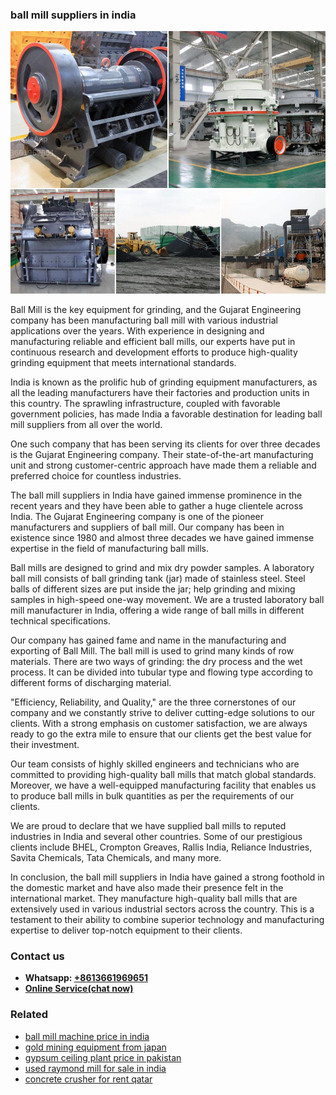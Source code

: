 <h3>ball mill suppliers in india</h3><img src='1708589183.jpg' alt=''><p>Ball Mill is the key equipment for grinding, and the Gujarat Engineering company has been manufacturing ball mill with various industrial applications over the years. With experience in designing and manufacturing reliable and efficient ball mills, our experts have put in continuous research and development efforts to produce high-quality grinding equipment that meets international standards.</p><p>India is known as the prolific hub of grinding equipment manufacturers, as all the leading manufacturers have their factories and production units in this country. The sprawling infrastructure, coupled with favorable government policies, has made India a favorable destination for leading ball mill suppliers from all over the world.</p><p>One such company that has been serving its clients for over three decades is the Gujarat Engineering company. Their state-of-the-art manufacturing unit and strong customer-centric approach have made them a reliable and preferred choice for countless industries.</p><p>The ball mill suppliers in India have gained immense prominence in the recent years and they have been able to gather a huge clientele across India. The Gujarat Engineering company is one of the pioneer manufacturers and suppliers of ball mill. Our company has been in existence since 1980 and almost three decades we have gained immense expertise in the field of manufacturing ball mills.</p><p>Ball mills are designed to grind and mix dry powder samples. A laboratory ball mill consists of ball grinding tank (jar) made of stainless steel. Steel balls of different sizes are put inside the jar; help grinding and mixing samples in high-speed one-way movement. We are a trusted laboratory ball mill manufacturer in India, offering a wide range of ball mills in different technical specifications.</p><p>Our company has gained fame and name in the manufacturing and exporting of Ball Mill. The ball mill is used to grind many kinds of row materials. There are two ways of grinding: the dry process and the wet process. It can be divided into tubular type and flowing type according to different forms of discharging material.</p><p>"Efficiency, Reliability, and Quality," are the three cornerstones of our company and we constantly strive to deliver cutting-edge solutions to our clients. With a strong emphasis on customer satisfaction, we are always ready to go the extra mile to ensure that our clients get the best value for their investment.</p><p>Our team consists of highly skilled engineers and technicians who are committed to providing high-quality ball mills that match global standards. Moreover, we have a well-equipped manufacturing facility that enables us to produce ball mills in bulk quantities as per the requirements of our clients.</p><p>We are proud to declare that we have supplied ball mills to reputed industries in India and several other countries. Some of our prestigious clients include BHEL, Crompton Greaves, Rallis India, Reliance Industries, Savita Chemicals, Tata Chemicals, and many more.</p><p>In conclusion, the ball mill suppliers in India have gained a strong foothold in the domestic market and have also made their presence felt in the international market. They manufacture high-quality ball mills that are extensively used in various industrial sectors across the country. This is a testament to their ability to combine superior technology and manufacturing expertise to deliver top-notch equipment to their clients.</p><h3>Contact us</h3><ul><li><strong>Whatsapp:&nbsp;<a href="https://wa.me/8613661969651">+8613661969651</a></strong></li><li><a href="https://swt.shibang-china.com/?git&amp;zhl&amp;ball mill suppliers in india"><strong>Online Service(chat now)</strong></a></li></ul><h3>Related</h3><ul><li><a href='ball mill machine price in india.md'>ball mill machine price in india</a></li><li><a href='gold mining equipment from japan.md'>gold mining equipment from japan</a></li><li><a href='gypsum ceiling plant price in pakistan.md'>gypsum ceiling plant price in pakistan</a></li><li><a href='used raymond mill for sale in india.md'>used raymond mill for sale in india</a></li><li><a href='concrete crusher for rent qatar.md'>concrete crusher for rent qatar</a></li></ul>
